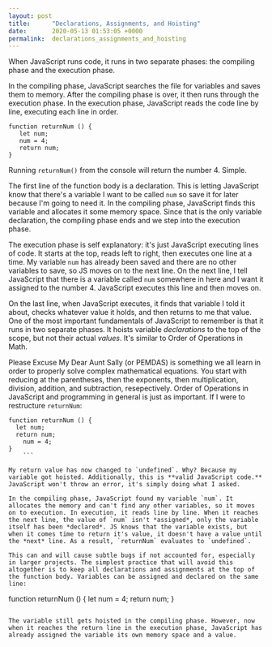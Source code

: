 ```yaml
---
layout: post
title:      "Declarations, Assignments, and Hoisting"
date:       2020-05-13 01:53:05 +0000
permalink:  declarations_assignments_and_hoisting
---
```


When JavaScript runs code, it runs in two separate phases: the compiling phase and the execution phase.

In the compiling phase, JavaScript searches the file for variables and saves them to memory. After the compiling phase is over, it then runs through the execution phase. In the execution phase, JavaScript reads the code line by line, executing each line in order. 

```
function returnNum () {
   let num;
   num = 4;
   return num;
}
```

Running `returnNum()` from the console will return the number 4. Simple.

The first line of the function body is a declaration. This is letting JavaScript know that there's a variable I want to be called `num` so save it for later because I'm going to need it. In the compiling phase, JavaScript finds this variable and allocates it some memory space. Since that is the only variable declaration, the compiling phase ends and we step into the execution phase.

The execution phase is self explanatory: it's just JavaScript executing lines of code. It starts at the top, reads left to right, then executes one line at a time. My variable `num` has already been saved and there are no other variables to save, so JS moves on to the next line. On the next line, I tell JavaScript that there is a variable called `num` somewhere in here and I want it assigned to the number 4. JavaScript executes this line and then moves on.

On the last line, when JavaScript executes, it finds that variable I told it about, checks whatever value it holds, and then returns to me that value. One of the most important fundamentals of JavaScript to remember is that it runs in two separate phases. It hoists variable *declarations* to the top of the scope, but not their actual *values*. It's similar to Order of Operations in Math. 

Please Excuse My Dear Aunt Sally (or PEMDAS) is something we all learn in order to properly solve complex mathematical equations. You start with reducing at the parentheses, then the exponents, then multiplication, division, addition, and subtraction, resepectively. Order of Operations in JavaScript and programming in general is just as important. If I were to restructure `returnNum`:

```
function returnNum () {
  let num;
  return num;
	num = 4;
}
	```
	
My return value has now changed to `undefined`. Why? Because my variable got hoisted. Additionally, this is **valid JavaScript code.** JavaScript won't throw an error, it's simply doing what I asked. 

In the compiling phase, JavaScript found my variable `num`. It allocates the memory and can't find any other variables, so it moves on to execution. In execution, it reads line by line. When it reaches the next line, the value of `num` isn't *assigned*, only the variable itself has been *declared*. JS knows that the variable exists, but when it comes time to return it's value, it doesn't have a value until the *next* line. As a result, `returnNum` evaluates to `undefined`.

This can and will cause subtle bugs if not accounted for, especially in larger projects. The simplest practice that will avoid this altogether is to keep all declarations and assignments at the top of the function body. Variables can be assigned and declared on the same line:

```
function returnNum () {
   let num = 4;
   return num;
}
```

The variable still gets hoisted in the compiling phase. However, now when it reaches the return line in the execution phase, JavaScript has already assigned the variable its own memory space and a value. 


